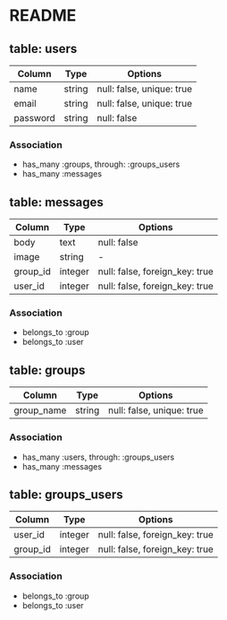 # README

## table: users

|Column|Type|Options|
|------|----|-------|
|name|string|null: false, unique: true|
|email|string|null: false, unique: true|
|password|string|null: false|

### Association
- has_many :groups, through: :groups_users
- has_many :messages

## table: messages

|Column|Type|Options|
|------|----|-------|
|body|text|null: false|
|image|string|-|
|group_id|integer|null: false, foreign_key: true|
|user_id|integer|null: false, foreign_key: true|

### Association
- belongs_to :group
- belongs_to :user

## table: groups

|Column|Type|Options|
|------|----|-------|
|group_name|string|null: false, unique: true|

### Association
- has_many :users, through: :groups_users
- has_many :messages

## table: groups_users

|Column|Type|Options|
|------|----|-------|
|user_id|integer|null: false, foreign_key: true|
|group_id|integer|null: false, foreign_key: true|

### Association
- belongs_to :group
- belongs_to :user